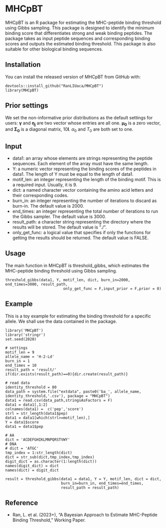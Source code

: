 # MHCpBT
MHCpBT is an R package for estimating the MHC-peptide binding threshold using Gibbs sampling. This package is designed to identify the minimum binding score that differentiates strong and weak binding peptides. The package takes as input peptide sequences and corresponding binding scores and outputs the estimated binding threshold. This package is also suitable for other biological binding sequences.

## Installation
You can install the released version of MHCpBT from GitHub with:
```
devtools::install_github("RanLIUaca/MHCpBT")
library(MHCpBT)
```

## Prior settings
We set the non-informative prior distributions as the default settings for users: $\boldsymbol{\gamma}$ and $\boldsymbol{\eta_j}$ are two vector whose entries are all one. $\boldsymbol{\mu_0}$ is a zero vector, and $\boldsymbol{\Sigma_0}$ is a diagonal matrix, $10\boldsymbol{I}$. $\alpha_0$ and $T_0$ are both set to one. 

## Input
* data1: an array whose elements are strings representing the peptide sequences. Each element of the array must have the same length.
* Y: a numeric vector representing the binding scores of the peptides in data1. The length of Y must be equal to the length of data1.
* motif_len: an integer representing the length of the binding motif. This is a required input.  Usually, it is 9.
* dict: a named character vector containing the amino acid letters and their corresponding codes. 
* burn_in: an integer representing the number of iterations to discard as burn-in. The default value is 2000.
* end_times: an integer representing the total number of iterations to run the Gibbs sampler. The default value is 3000.
* result_path: a character string representing the directory where the results will be stored. The default value is "./".
* only_get_func: a logical value that specifies if only the functions for getting the results should be returned. The default value is FALSE.

## Usage
The main function in MHCpBT is threshold_gibbs, which estimates the MHC-peptide binding threshold using Gibbs sampling.
```
threshold_gibbs(data1, Y, motif_len, dict, burn_in=2000, end_times=3000, result_path,
                          only_get_func = F,input_prior = F,prior = 0)
```

## Example
This is a toy example for estimating the binding threshold for a specific allele. We shall use the data contained in the package.
```
library('MHCpBT')
library('stringr')
set.seed(2020)

# settings
motif_len = 9
allele_name = 'H-2-Ld'
burn_in = 1
end_times = 10
result_path = 'result/'
if(dir.exists(result_path)==0){dir.create(result_path)}

# read data
identity_threshold = 80
data_path = system.file("extdata", paste0('ba_', allele_name, identity_threshold,'.csv'), package = "MHCpBT")
data1 = read.csv(data_path,stringsAsFactors = F)
data1 = data1[,1:2]
colnames(data1) =  c('pep','score')
strl = str_length(data1$pep)
data1 = data1[which(strl>=motif_len),]
Y = data1$score
data1 = data1$pep

# AA
dict = 'ACDEFGHIKLMNPQRSTVWY'
# DNA
# dict = 'ATGC'
tmp_index = 1:str_length(dict)
dict = str_sub(dict,tmp_index,tmp_index)
digit_dict = as.character(1:length(dict))
names(digit_dict) = dict
names(dict) = digit_dict 

result = threshold_gibbs(data1 = data1, Y = Y, motif_len, dict = dict,
                         burn_in=burn_in, end_times=end_times, 
                         result_path = result_path)
```

## Reference
-   Ran, L. et al. (2023+), “A Bayesian Approach to Estimate MHC-Peptide Binding Threshold,” Working Paper.

